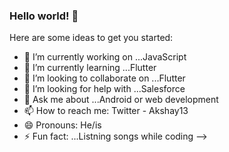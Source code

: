 ### Hello world! 👋



Here are some ideas to get you started:

- 🔭 I’m currently working on ...JavaScript
- 🌱 I’m currently learning ...Flutter
- 👯 I’m looking to collaborate on ...Flutter
- 🤔 I’m looking for help with ...Salesforce
- 💬 Ask me about ...Android or web development 
- 📫 How to reach me: Twitter - Akshay13
- 😄 Pronouns: He/is
- ⚡ Fun fact: ...Listning songs while coding
-->
